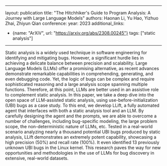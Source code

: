 
---
layout: publication
title: "The Hitchhiker's Guide to Program Analysis: A Journey with Large Language Models"
authors: Haonan Li, Yu Hao, Yizhuo Zhai, Zhiyun Qian
conference:
year: 2023
additional_links:
- {name: "ArXiV", url: "https://arxiv.org/abs/2308.00245"}
tags: ["static analysis"]
---
Static analysis is a widely used technique in software engineering for identifying and mitigating bugs. However, a significant hurdle lies in achieving a delicate balance between precision and scalability. Large Language Models (LLMs) offer a promising alternative, as recent advances demonstrate remarkable capabilities in comprehending, generating, and even debugging code. Yet, the logic of bugs can be complex and require sophisticated reasoning and a large analysis scope spanning multiple functions. Therefore, at this point, LLMs are better used in an assistive role to complement static analysis. In this paper, we take a deep dive into the open space of LLM-assisted static analysis, using use-before-initialization (UBI) bugs as a case study. To this end, we develop LLift, a fully automated agent that interfaces with both a static analysis tool and an LLM. By carefully designing the agent and the prompts, we are able to overcome a number of challenges, including bug-specific modeling, the large problem scope, the non-deterministic nature of LLMs, etc. Tested in a real-world scenario analyzing nearly a thousand potential UBI bugs produced by static analysis, LLift demonstrates an extremely potent capability, showcasing a high precision (50%) and recall rate (100%). It even identified 13 previously unknown UBI bugs in the Linux kernel. This research paves the way for new opportunities and methodologies in the use of LLMs for bug discovery in extensive, real-world datasets.
